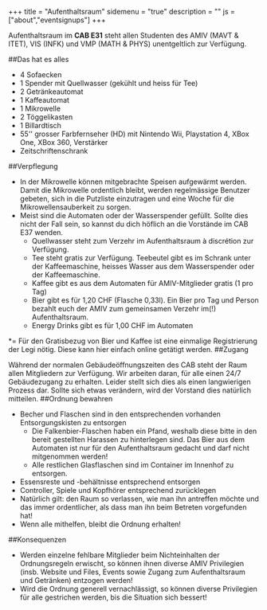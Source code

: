 +++
title = "Aufenthaltsraum"
sidemenu = "true"
description = ""
js = ["about","eventsignups"]
+++

Aufenthaltsraum im **CAB E31** steht allen Studenten des AMIV (MAVT & ITET), VIS (INFK) und VMP (MATH & PHYS) unentgeltlich zur Verfügung.


##Das hat es alles

* 4 Sofaecken
* 1 Spender mit Quellwasser (gekühlt und heiss für Tee)
* 2 Getränkeautomat
* 1 Kaffeautomat
* 1 Mikrowelle
* 2 Töggelikasten
* 1 Billardtisch
* 55'' grosser Farbfernseher (HD) mit Nintendo Wii, Playstation 4, XBox One, XBox 360, Verstärker
* Zeitschriftenschrank

##Verpflegung

* In der Mikrowelle können mitgebrachte Speisen aufgewärmt werden. Damit die Mikrowelle ordentlich bleibt, werden regelmässige Benutzer gebeten, sich in die Putzliste einzutragen und eine Woche für die Mikrowellensauberkeit zu sorgen.
* Meist sind die Automaten oder der Wasserspender gefüllt. Sollte dies nicht der Fall sein, so kannst du dich höflich an die Vorstände im CAB E37 wenden.
  * Quellwasser steht zum Verzehr im Aufenthaltsraum à discrétion zur Verfügung.
  * Tee steht gratis zur Verfügung. Teebeutel gibt es im Schrank unter der Kaffeemaschine, heisses Wasser aus dem Wasserspender oder der Kaffeemaschine.
  * Kaffee gibt es aus dem Automaten für AMIV-Mitglieder gratis (1 pro Tag)
  * Bier gibt es für 1,20 CHF (Flasche 0,33l). Ein Bier pro Tag und Person bezahlt euch der AMIV zum gemeinsamen Verzehr im(!) Aufenthaltsraum.
  * Energy Drinks gibt es für 1,00 CHF im Automaten

*= Für den Gratisbezug von Bier und Kaffee ist eine einmalige Registrierung der Legi nötig. Diese kann hier einfach online getätigt werden.
##Zugang

Während der normalen Gebäudeöffnungszeiten des CAB steht der Raum allen Mitgliedern zur Verfügung. Wir arbeiten daran, für alle einen 24/7 Gebäudezugang zu erhalten. Leider stellt sich dies als einen langwierigen Prozess dar. Sollte sich etwas verändern, wird der Vorstand dies natürlich mitteilen.
##Ordnung bewahren

* Becher und Flaschen sind in den entsprechenden vorhanden Entsorgungskisten zu entsorgen
  * Die Falkenbier-Flaschen haben ein Pfand, weshalb diese bitte in den bereit gestellten Harassen zu hinterlegen sind. Das Bier aus dem Automaten ist nur für den Aufenthaltsraum gedacht und darf nicht mitgenommen werden!
  * Alle restlichen Glasflaschen sind im Container im Innenhof zu entsorgen.
* Essensreste und -behältnisse entsprechend entsorgen
* Controller, Spiele und Kopfhörer entsprechend zurücklegen
* Natürlich gilt: den Raum so verlassen, wie man ihn antreffen möchte und das immer ordentlicher, als dass man ihn beim Betreten vorgefunden hat!
* Wenn alle mithelfen, bleibt die Ordnung erhalten!

##Konsequenzen

* Werden einzelne fehlbare Mitglieder beim Nichteinhalten der Ordnungsregeln erwischt, so können ihnen diverse AMIV Privilegien (insb. Website und Files, Events sowie Zugang zum Aufenthaltsraum und Getränken) entzogen werden!
* Wird die Ordnung generell vernachlässigt, so können diverse Privilegien für alle gestrichen werden, bis die Situation sich bessert!


